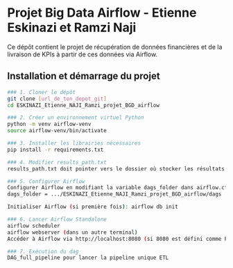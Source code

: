 # Projet Big Data Airflow - Etienne Eskinazi et Ramzi Naji

Ce dépôt contient le projet de récupération de données financières et de la livraison de KPIs à partir de ces données via Airflow.


## Installation et démarrage du projet


```bash
### 1. Cloner le dépôt
git clone [url_de_ton_depot_git]
cd ESKINAZI_Etienne_NAJI_Ramzi_projet_BGD_airflow

### 2. Créer un environnement virtuel Python
python -m venv airflow-venv
source airflow-venv/bin/activate

### 3. Installer les librairies nécessaires
pip install -r requirements.txt

### 4. Modifier results_path.txt
results_path.txt doit pointer vers le dossier où stocker les résultats

### 5. Configurer Airflow
Configurer Airflow en modifiant la variable dags_folder dans airflow.cfg de sorte à pointer vers le dossier contenant les dags à exécuter
dags_folder = .../ESKINAZI_Etienne_NAJI_Ramzi_projet_BGD_airflow/dags

Initialiser Airflow (si première fois): airflow db init

### 6. Lancer Airflow Standalone
airflow scheduler
airflow webserver (dans un autre terminal)
Accéder à Airflow via http://localhost:8080 (si 8080 est défini comme Port du server)

### 7. Exécution du dag
DAG_full_pipeline pour lancer la pipeline unique ETL

